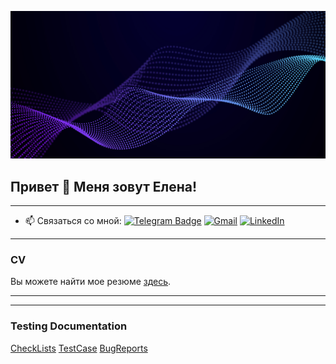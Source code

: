 ![Header](https://github.com/ElenaKukhto/ElenaKukhto/blob/main/assets/%E2%80%94Pngtree%E2%80%94abstract%20waving%20particle%20technology%20background_1233165.jpg)

## Привет 👋 Меня зовут Елена!

---

- :mailbox: Связаться со мной:
[![Telegram Badge](https://img.shields.io/badge/-@keo04-blue?style=flat&logo=telegram&logoColor=wthite)](https://t.me/keo04)  [![Gmail](https://img.shields.io/badge/-Gmail-yellow?style=flat&logo=gmail&logoColor=red)](https://kukhto70@gmail.com) [![LinkedIn](https://img.shields.io/badge/-LinkedIn-grey?style=flat&logo=linkedin&logoColor=white)](https://www.linkedin.com/in/keo04/) 
---

### CV
Вы можете найти мое резюме [здесь](https://drive.google.com/file/d/1WnyjHvnza6U2KJFUG5mrl_r1lOUdaUNT/view?usp=sharing).

---

---

### Testing Documentation 
[CheckLists](https://github.com/ElenaKukhto/CheckLists)
[TestCase](https://github.com/ElenaKukhto/TestCase)
[BugReports](https://github.com/ElenaKukhto/Bug-Reports)